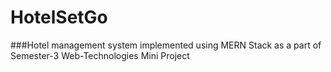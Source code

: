# HotelSetGo
###Hotel management system implemented using MERN Stack as a part of Semester-3 Web-Technologies Mini Project
